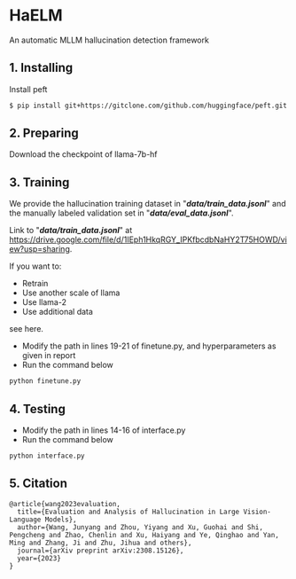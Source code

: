 # HaELM
An automatic MLLM hallucination detection framework

## 1. Installing
Install peft
```bash
$ pip install git+https://gitclone.com/github.com/huggingface/peft.git -i https://pypi.mirrors.ustc.edu.cn/simple --trusted-host=pypi.mirrors.ustc.edu.cn
```

## 2. Preparing
Download the checkpoint of llama-7b-hf

## 3. Training
We provide the hallucination training dataset in "***data/train_data.jsonl***" and the manually labeled validation set in "***data/eval_data.jsonl***".

Link to "***data/train_data.jsonl***" at https://drive.google.com/file/d/1IEph1HkqRGY_IPKfbcdbNaHY2T75HOWD/view?usp=sharing.

If you want to:
* Retrain
* Use another scale of llama
* Use llama-2
* Use additional data

see here.

* Modify the path in lines 19-21 of finetune.py, and hyperparameters as given in report
* Run the command below
```bash
python finetune.py 
```

## 4. Testing
* Modify the path in lines 14-16 of interface.py
* Run the command below
```bash
python interface.py 
```

## 5. Citation
```
@article{wang2023evaluation,
  title={Evaluation and Analysis of Hallucination in Large Vision-Language Models},
  author={Wang, Junyang and Zhou, Yiyang and Xu, Guohai and Shi, Pengcheng and Zhao, Chenlin and Xu, Haiyang and Ye, Qinghao and Yan, Ming and Zhang, Ji and Zhu, Jihua and others},
  journal={arXiv preprint arXiv:2308.15126},
  year={2023}
}
```
